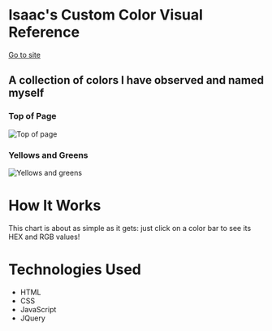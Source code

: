 # Isaac's Custom Color Visual Reference
[Go to site](https://iferraro.github.io/custom-color-chart/)
## A collection of colors I have observed and named myself
### Top of Page
![Top of page](https://i.imgur.com/SUK7MkJ.png)
### Yellows and Greens
![Yellows and greens](https://i.imgur.com/atlLKYn.png)
# How It Works
This chart is about as simple as it gets: just click on a color bar to see its HEX and RGB values!
# Technologies Used
- HTML
- CSS
- JavaScript
- JQuery
